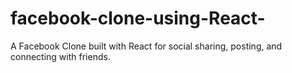 # facebook-clone-using-React-
A Facebook Clone built with React for social sharing, posting, and connecting with friends.
